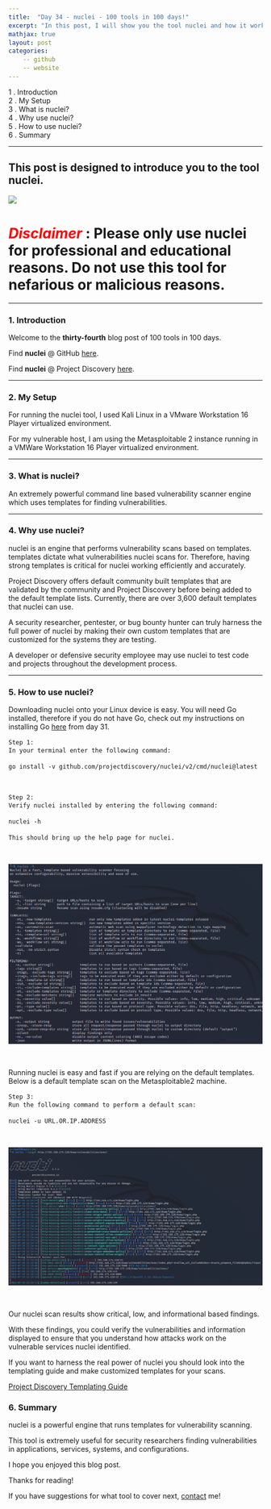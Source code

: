 ```yaml
---
title:  "Day 34 - nuclei - 100 tools in 100 days!"
excerpt: "In this post, I will show you the tool nuclei and how it works."
mathjax: true
layout: post
categories:
    -- github
    -- website
---
```


1 . Introduction
<br>
2 . My Setup
<br>
3 . What is nuclei?
<br>
4 . Why use nuclei?
<br>
5 . How to use nuclei?
<br>
6 . Summary

---

## This post is designed to introduce you to the tool nuclei.

![](https://raw.githubusercontent.com/projectdiscovery/nuclei/master/static/nuclei-logo.png)

# <span style="color:red">***Disclaimer***</span> : **Please only use nuclei for professional and educational reasons. Do not use this tool for nefarious or malicious reasons.**

---

### 1. **Introduction**

Welcome to the **thirty-fourth** blog post of 100 tools in 100 days.<br> 

Find **nuclei** @ GitHub [here](https://github.com/projectdiscovery/nuclei).

Find **nuclei** @ Project Discovery [here](https://nuclei.projectdiscovery.io/).

---

### 2. **My Setup**

For running the nuclei tool, I used Kali Linux in a VMware Workstation 16 Player virtualized environment.

For my vulnerable host, I am using the Metasploitable 2 instance running in a VMWare Workstation 16 Player virtualized environment. 

---

### 3. **What is nuclei?**

An extremely powerful command line based vulnerability scanner engine which uses templates for finding vulnerabilities.

---

### 4. **Why use nuclei?**

nuclei is an engine that performs vulnerability scans based on templates. templates dictate what vulnerabilities nuclei scans for. Therefore, having strong templates is critical for nuclei working efficiently and accurately.

Project Discovery offers default community built templates that are validated by the community and Project Discovery before being added to the default template lists. Currently, there are over 3,600 default templates that nuclei can use. 

A security researcher, pentester, or bug bounty hunter can truly harness the full power of nuclei by making their own custom templates that are customized for the systems they are testing. 

A developer or defensive security employee may use nuclei to test code and projects throughout the development process.

---

### 5. **How to use nuclei?**

Downloading nuclei onto your Linux device is easy. You will need Go installed, therefore if you do not have Go, check out my instructions on installing Go [here](https://matthewomccorkle.github.io/day_031_waybackurls/#:~:text=If%20you%20do%20not%20have%20Go%20installed%20or%20do%20not%20have%20your%20variables%20set%20up%20for%20running%20go%20binaries%20perform%20Step%200%20first.) from day 31.

    Step 1:
    In your terminal enter the following command:

    go install -v github.com/projectdiscovery/nuclei/v2/cmd/nuclei@latest

<br>

    Step 2:
    Verify nuclei installed by entering the following command:

    nuclei -h

    This should bring up the help page for nuclei.

<br>

![](https://raw.githubusercontent.com/matthewomccorkle/matthewomccorkle.github.io/master/_posts/assets/100%20tools/nuclei/nuclei1.PNG)

<br>

Running nuclei is easy and fast if you are relying on the default templates. 
Below is a default template scan on the Metasploitable2 machine.

    Step 3:
    Run the following command to perform a default scan:

    nuclei -u URL.OR.IP.ADDRESS

<br>

![](https://raw.githubusercontent.com/matthewomccorkle/matthewomccorkle.github.io/master/_posts/assets/100%20tools/nuclei/nuclei2.PNG)

<br>

Our nuclei scan results show critical, low, and informational based findings. 

With these findings, you could verify the vulnerabilities and information displayed to ensure that you understand how attacks work on the vulnerable services nuclei identified. 

If you want to harness the real power of nuclei you should look into the templating guide and make customized templates for your scans.

[Project Discovery Templating Guide](https://nuclei.projectdiscovery.io/templating-guide/)


### 6. **Summary**

nuclei is a powerful engine that runs templates for vulnerability scanning.

This tool is extremely useful for security researchers finding vulnerabilities in applications, services, systems, and configurations.

I hope you enjoyed this blog post.

Thanks for reading!<br>

If you have suggestions for what tool to cover next, [contact](mailto:matthew.o.mccorkle@gmail.com) me!
